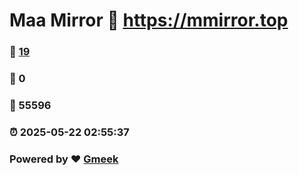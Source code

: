 # Maa Mirror :link: https://mmirror.top 
### :page_facing_up: [19](https://mmirror.top/tag.html) 
### :speech_balloon: 0 
### :hibiscus: 55596 
### :alarm_clock: 2025-05-22 02:55:37 
### Powered by :heart: [Gmeek](https://github.com/Meekdai/Gmeek)
